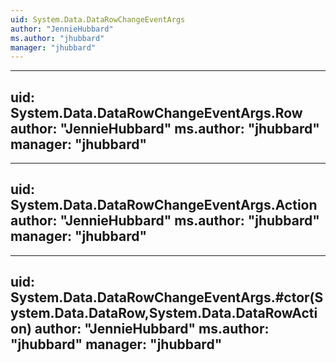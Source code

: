 ```yaml
---
uid: System.Data.DataRowChangeEventArgs
author: "JennieHubbard"
ms.author: "jhubbard"
manager: "jhubbard"
---
```


---
uid: System.Data.DataRowChangeEventArgs.Row
author: "JennieHubbard"
ms.author: "jhubbard"
manager: "jhubbard"
---

---
uid: System.Data.DataRowChangeEventArgs.Action
author: "JennieHubbard"
ms.author: "jhubbard"
manager: "jhubbard"
---

---
uid: System.Data.DataRowChangeEventArgs.#ctor(System.Data.DataRow,System.Data.DataRowAction)
author: "JennieHubbard"
ms.author: "jhubbard"
manager: "jhubbard"
---
